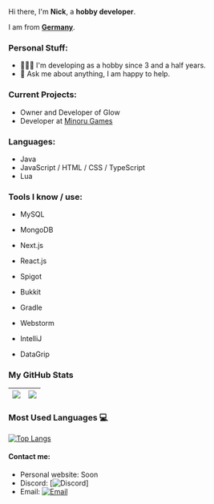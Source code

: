 Hi there, I'm **Nick**, a **hobby developer**.

I am from **[Germany](https://en.wikipedia.org/wiki/Germany)**.

### Personal Stuff:

- 👨🏽‍💻 I'm developing as a hobby since 3 and a half years.
- 💬 Ask me about anything, I am happy to help.

### Current Projects:
- Owner and Developer of Glow
- Developer at [Minoru Games](https://discord.gg/cKhZqVkq)

### Languages:
- Java
- JavaScript / HTML / CSS / TypeScript
- Lua

### Tools I know / use:
- MySQL
- MongoDB
- Next.js
- React.js
- Spigot
- Bukkit
- Gradle
  
- Webstorm
- IntelliJ
- DataGrip

### My GitHub Stats
|<img src="https://github-readme-stats.vercel.app/api?username=Nicc-exe&&show_icons=true&count_private=true&include_all_commits=true"/>|<img src="https://github-readme-streak-stats.herokuapp.com/?user=Nicc-exe"/>|
|---|---|

### Most Used Languages 💻

[![Top Langs](https://github-readme-stats.vercel.app/api/top-langs/?username=Nicc-exe&layout=compact&theme=midnight-purple)](https://github.com/Akash1362000)

#### Contact me:

- Personal website: Soon
- Discord: [![Discord](https://img.shields.io/badge/oksock?style=flat-square&logo=Discord&logoColor=blue)]
- Email: [![Email](https://img.shields.io/badge/nicclovescoding@gmail.com-D14836?style=flat-square&logo=gmail&logoColor=white)](mailto:nicclovescoding@gmail.com)
  
